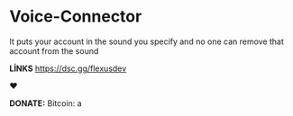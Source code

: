 # Voice-Connector
It puts your account in the sound you specify and no one can remove that account from the sound

**LİNKS**
https://dsc.gg/flexusdev

❤


**DONATE:**
Bitcoin: a
